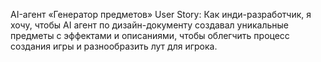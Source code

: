 AI-агент «Генератор предметов»
User Story:
Как инди-разработчик, я хочу, чтобы AI агент по дизайн-документу создавал уникальные предметы с эффектами и описаниями, чтобы облегчить процесс создания игры и разнообразить лут для игрока.